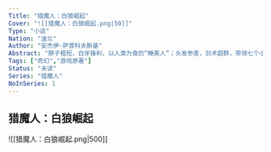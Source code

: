```yaml
---
Title: "猎魔人：白狼崛起"
Cover: "![[猎魔人：白狼崛起.png|50]]"
Type: "小说"
Nation: "波兰"
Author: "安杰伊·萨普科夫斯基"
Abstract: "脖子粗短，白牙锋利，以人类为食的“睡美人”；头发参差，剑术超群，带领七个小矮人抢劫商贩的“白雪公主”；眼球巨大，唇似鸟喙，将愿望变为死亡契约的“灯神”……救世之旅遍布荆棘，诅咒、谎言、背叛，步步紧逼，只在逃到梦中才有片刻喘息。待回首时，猎魔人猛然惊觉——自己也只不过是别人掌中的猎物！魔物的鲜血终有洗净之日，人类的罪孽如何才有终结之时？现在，你听到远处响起的马蹄声了吗？"
Tags: ["奇幻","游戏原著"]
Status: "未读"
Series: "猎魔人"
NoInSeries: 1
---
```

## 猎魔人：白狼崛起
![[猎魔人：白狼崛起.png|500]]
